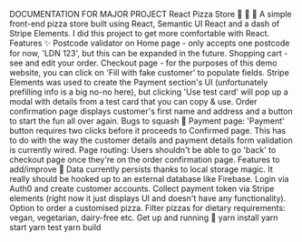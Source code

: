 DOCUMENTATION FOR MAJOR PROJECT
React Pizza Store 🍕 🍕 🍕
A simple front-end pizza store built using React, Semantic UI React and a dash of Stripe Elements.
I did this project to get more comfortable with React.
Features ✨
Postcode validator on Home page - only accepts one postcode for now, 'LDN 123', but this can be
expanded in the future.
Shopping cart - see and edit your order.
Checkout page - for the purposes of this demo website, you can click on 'Fill with fake customer' to
populate fields. Stripe Elements was used to create the Payment section's UI (unfortunately prefilling info is a big no-no here), but clicking 'Use test card' will pop up a modal with details from a
test card that you can copy & use.
Order confirmation page displays customer's first name and address and a button to start the fun all
over again.
Bugs to squash 🐛
Payment page: 'Payment' button requires two clicks before it proceeds to Confirmed page. This has
to do with the way the customer details and payment details form validation is currently wired.
Page routing: Users shouldn't be able to go 'back' to checkout page once they're on the order
confirmation page.
Features to add/improve 🔮
Data currently persists thanks to local storage magic. It really should be hooked up to an external
database like Firebase.
Login via Auth0 and create customer accounts.
Collect payment token via Stripe elements (right now it just displays UI and doesn't have any
functionality).
Option to order a customised pizza.
Filter pizzas for dietary requirements: vegan, vegetarian, dairy-free etc.
Get up and running 🚀
yarn install
yarn start
yarn test
yarn build
